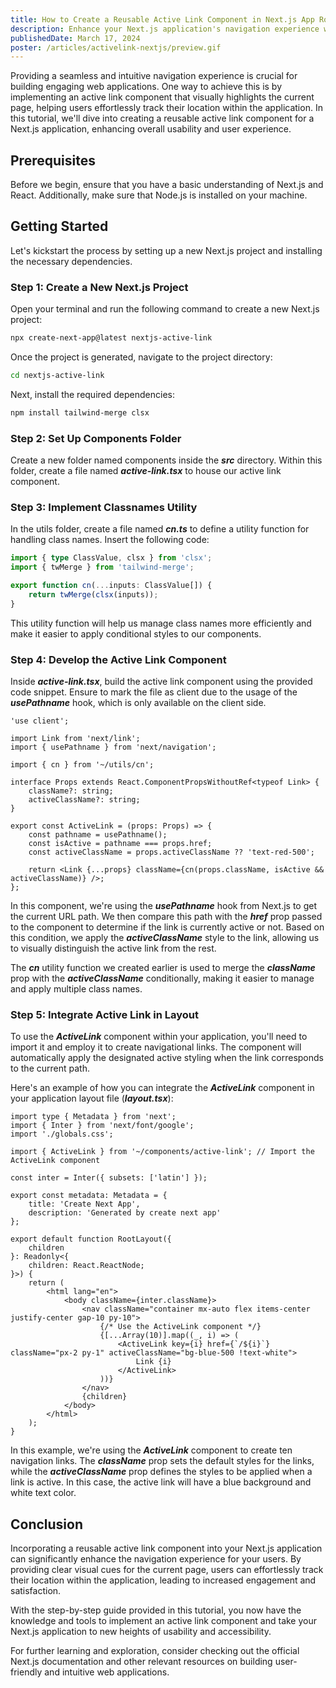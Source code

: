 ```yaml
---
title: How to Create a Reusable Active Link Component in Next.js App Router
description: Enhance your Next.js application's navigation experience with a reusable active link component. This step-by-step guide will teach you how to implement an active link component that visually highlights the current page, improving user orientation and overall usability.
publishedDate: March 17, 2024
poster: /articles/activelink-nextjs/preview.gif
---
```


Providing a seamless and intuitive navigation experience is crucial for building engaging web applications. One way to achieve this is by implementing an active link component that visually highlights the current page, helping users effortlessly track their location within the application. In this tutorial, we'll dive into creating a reusable active link component for a Next.js application, enhancing overall usability and user experience.

## Prerequisites

Before we begin, ensure that you have a basic understanding of Next.js and React. Additionally, make sure that Node.js is installed on your machine.

## Getting Started

Let's kickstart the process by setting up a new Next.js project and installing the necessary dependencies.

### Step 1: Create a New Next.js Project

Open your terminal and run the following command to create a new Next.js project:

```bash
npx create-next-app@latest nextjs-active-link
```

Once the project is generated, navigate to the project directory:

```bash
cd nextjs-active-link
```

Next, install the required dependencies:

```bash
npm install tailwind-merge clsx
```

### Step 2: Set Up Components Folder

Create a new folder named components inside the **_src_** directory. Within this folder, create a file named **_active-link.tsx_** to house our active link component.

### Step 3: Implement Classnames Utility

In the utils folder, create a file named **_cn.ts_** to define a utility function for handling class names. Insert the following code:

```ts
import { type ClassValue, clsx } from 'clsx';
import { twMerge } from 'tailwind-merge';

export function cn(...inputs: ClassValue[]) {
	return twMerge(clsx(inputs));
}
```

This utility function will help us manage class names more efficiently and make it easier to apply conditional styles to our components.

### Step 4: Develop the Active Link Component

Inside **_active-link.tsx_**, build the active link component using the provided code snippet. Ensure to mark the file as client due to the usage of the **_usePathname_** hook, which is only available on the client side.

```tsx
'use client';

import Link from 'next/link';
import { usePathname } from 'next/navigation';

import { cn } from '~/utils/cn';

interface Props extends React.ComponentPropsWithoutRef<typeof Link> {
	className?: string;
	activeClassName?: string;
}

export const ActiveLink = (props: Props) => {
	const pathname = usePathname();
	const isActive = pathname === props.href;
	const activeClassName = props.activeClassName ?? 'text-red-500';

	return <Link {...props} className={cn(props.className, isActive && activeClassName)} />;
};
```

In this component, we're using the **_usePathname_** hook from Next.js to get the current URL path. We then compare this path with the **_href_** prop passed to the component to determine if the link is currently active or not. Based on this condition, we apply the **_activeClassName_** style to the link, allowing us to visually distinguish the active link from the rest.

The **_cn_** utility function we created earlier is used to merge the **_className_** prop with the **_activeClassName_** conditionally, making it easier to manage and apply multiple class names.

### Step 5: Integrate Active Link in Layout

To use the **_ActiveLink_** component within your application, you'll need to import it and employ it to create navigational links. The component will automatically apply the designated active styling when the link corresponds to the current path.

Here's an example of how you can integrate the **_ActiveLink_** component in your application layout file (**_layout.tsx_**):

```tsx
import type { Metadata } from 'next';
import { Inter } from 'next/font/google';
import './globals.css';

import { ActiveLink } from '~/components/active-link'; // Import the ActiveLink component

const inter = Inter({ subsets: ['latin'] });

export const metadata: Metadata = {
	title: 'Create Next App',
	description: 'Generated by create next app'
};

export default function RootLayout({
	children
}: Readonly<{
	children: React.ReactNode;
}>) {
	return (
		<html lang="en">
			<body className={inter.className}>
				<nav className="container mx-auto flex items-center justify-center gap-10 py-10">
					{/* Use the ActiveLink component */}
					{[...Array(10)].map((_, i) => (
						<ActiveLink key={i} href={`/${i}`} className="px-2 py-1" activeClassName="bg-blue-500 !text-white">
							Link {i}
						</ActiveLink>
					))}
				</nav>
				{children}
			</body>
		</html>
	);
}
```

In this example, we're using the **_ActiveLink_** component to create ten navigation links. The **_className_** prop sets the default styles for the links, while the **_activeClassName_** prop defines the styles to be applied when a link is active. In this case, the active link will have a blue background and white text color.

## Conclusion

Incorporating a reusable active link component into your Next.js application can significantly enhance the navigation experience for your users. By providing clear visual cues for the current page, users can effortlessly track their location within the application, leading to increased engagement and satisfaction.

With the step-by-step guide provided in this tutorial, you now have the knowledge and tools to implement an active link component and take your Next.js application to new heights of usability and accessibility.

For further learning and exploration, consider checking out the official Next.js documentation and other relevant resources on building user-friendly and intuitive web applications.

